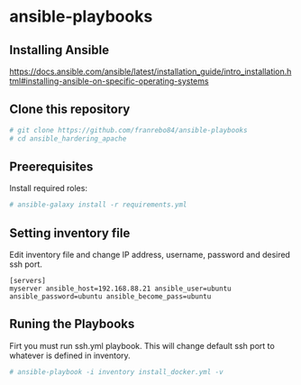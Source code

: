 # ansible-playbooks
## Installing Ansible

https://docs.ansible.com/ansible/latest/installation_guide/intro_installation.html#installing-ansible-on-specific-operating-systems


## Clone this repository 

```bash
# git clone https://github.com/franrebo84/ansible-playbooks
# cd ansible_hardering_apache
```

## Preerequisites

Install required roles:

```bash 
# ansible-galaxy install -r requirements.yml
```


## Setting inventory file

Edit inventory file and change IP address, username, password and desired ssh port.

```
[servers]
myserver ansible_host=192.168.88.21 ansible_user=ubuntu ansible_password=ubuntu ansible_become_pass=ubuntu 
```


## Runing the Playbooks

Firt you must run ssh.yml playbook. This will change default ssh port to whatever is defined in inventory.

```bash
# ansible-playbook -i inventory install_docker.yml -v
```
